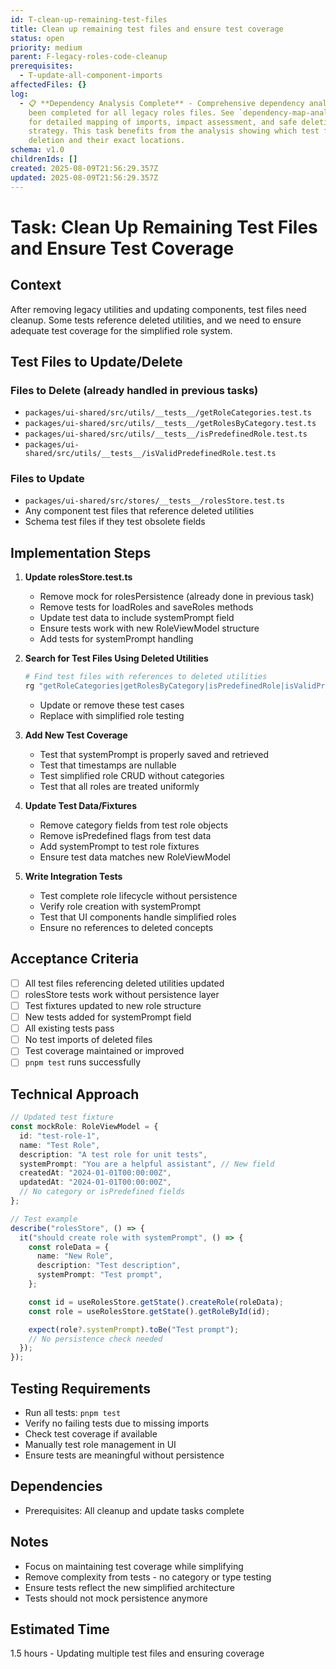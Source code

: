 ```yaml
---
id: T-clean-up-remaining-test-files
title: Clean up remaining test files and ensure test coverage
status: open
priority: medium
parent: F-legacy-roles-code-cleanup
prerequisites:
  - T-update-all-component-imports
affectedFiles: {}
log:
  - 📋 **Dependency Analysis Complete** - Comprehensive dependency analysis has
    been completed for all legacy roles files. See `dependency-map-analysis.md`
    for detailed mapping of imports, impact assessment, and safe deletion
    strategy. This task benefits from the analysis showing which test files need
    deletion and their exact locations.
schema: v1.0
childrenIds: []
created: 2025-08-09T21:56:29.357Z
updated: 2025-08-09T21:56:29.357Z
---
```


# Task: Clean Up Remaining Test Files and Ensure Test Coverage

## Context

After removing legacy utilities and updating components, test files need cleanup. Some tests reference deleted utilities, and we need to ensure adequate test coverage for the simplified role system.

## Test Files to Update/Delete

### Files to Delete (already handled in previous tasks)

- `packages/ui-shared/src/utils/__tests__/getRoleCategories.test.ts`
- `packages/ui-shared/src/utils/__tests__/getRolesByCategory.test.ts`
- `packages/ui-shared/src/utils/__tests__/isPredefinedRole.test.ts`
- `packages/ui-shared/src/utils/__tests__/isValidPredefinedRole.test.ts`

### Files to Update

- `packages/ui-shared/src/stores/__tests__/rolesStore.test.ts`
- Any component test files that reference deleted utilities
- Schema test files if they test obsolete fields

## Implementation Steps

1. **Update rolesStore.test.ts**
   - Remove mock for rolesPersistence (already done in previous task)
   - Remove tests for loadRoles and saveRoles methods
   - Update test data to include systemPrompt field
   - Ensure tests work with new RoleViewModel structure
   - Add tests for systemPrompt handling

2. **Search for Test Files Using Deleted Utilities**

   ```bash
   # Find test files with references to deleted utilities
   rg "getRoleCategories|getRolesByCategory|isPredefinedRole|isValidPredefinedRole" --glob "*.test.ts" --glob "*.test.tsx"
   ```

   - Update or remove these test cases
   - Replace with simplified role testing

3. **Add New Test Coverage**
   - Test that systemPrompt is properly saved and retrieved
   - Test that timestamps are nullable
   - Test simplified role CRUD without categories
   - Test that all roles are treated uniformly

4. **Update Test Data/Fixtures**
   - Remove category fields from test role objects
   - Remove isPredefined flags from test data
   - Add systemPrompt to test role fixtures
   - Ensure test data matches new RoleViewModel

5. **Write Integration Tests**
   - Test complete role lifecycle without persistence
   - Verify role creation with systemPrompt
   - Test that UI components handle simplified roles
   - Ensure no references to deleted concepts

## Acceptance Criteria

- [ ] All test files referencing deleted utilities updated
- [ ] rolesStore tests work without persistence layer
- [ ] Test fixtures updated to new role structure
- [ ] New tests added for systemPrompt field
- [ ] All existing tests pass
- [ ] No test imports of deleted files
- [ ] Test coverage maintained or improved
- [ ] `pnpm test` runs successfully

## Technical Approach

```typescript
// Updated test fixture
const mockRole: RoleViewModel = {
  id: "test-role-1",
  name: "Test Role",
  description: "A test role for unit tests",
  systemPrompt: "You are a helpful assistant", // New field
  createdAt: "2024-01-01T00:00:00Z",
  updatedAt: "2024-01-01T00:00:00Z",
  // No category or isPredefined fields
};

// Test example
describe("rolesStore", () => {
  it("should create role with systemPrompt", () => {
    const roleData = {
      name: "New Role",
      description: "Test description",
      systemPrompt: "Test prompt",
    };

    const id = useRolesStore.getState().createRole(roleData);
    const role = useRolesStore.getState().getRoleById(id);

    expect(role?.systemPrompt).toBe("Test prompt");
    // No persistence check needed
  });
});
```

## Testing Requirements

- Run all tests: `pnpm test`
- Verify no failing tests due to missing imports
- Check test coverage if available
- Manually test role management in UI
- Ensure tests are meaningful without persistence

## Dependencies

- Prerequisites: All cleanup and update tasks complete

## Notes

- Focus on maintaining test coverage while simplifying
- Remove complexity from tests - no category or type testing
- Ensure tests reflect the new simplified architecture
- Tests should not mock persistence anymore

## Estimated Time

1.5 hours - Updating multiple test files and ensuring coverage
